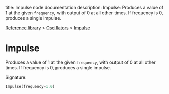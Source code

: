 title: Impulse node documentation
description: Impulse: Produces a value of 1 at the given `frequency`, with output of 0 at all other times. If frequency is 0, produces a single impulse.

[Reference library](../../index.md) > [Oscillators](../index.md) > [Impulse](index.md)

# Impulse

Produces a value of 1 at the given `frequency`, with output of 0 at all other times. If frequency is 0, produces a single impulse.

Signature:
```python
Impulse(frequency=1.0)
```
